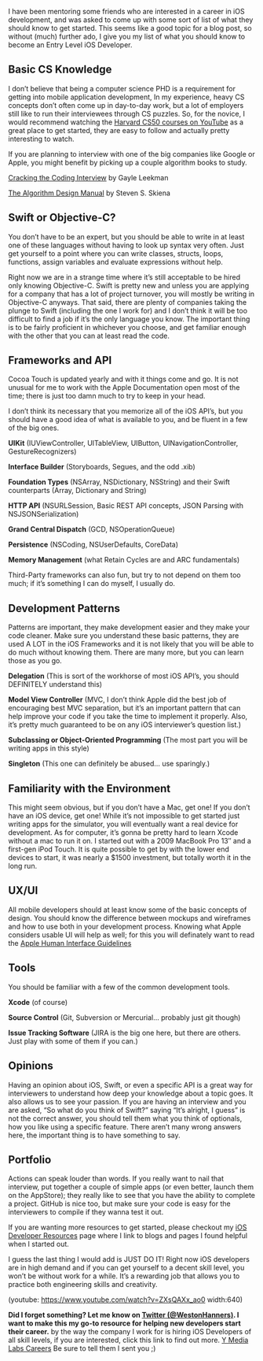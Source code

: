 <!--
Title: How to become an entry level iOS developer
Description: Everything you wanted to know about how to get started.
Date: 2016/01/26
Template: post
Draft: true
-->

I have been mentoring some friends who are interested in a career in
iOS development, and was asked to come up with some sort of list of what
they should know to get started. This seems like a good topic for a blog
post, so without (much) further ado, I give you my list of what you
should know to become an Entry Level iOS Developer.

Basic CS Knowledge
------------------

I don’t believe that being a computer science PHD is a requirement for
getting into mobile application development, In my experience, heavy CS
concepts don’t often come up in day-to-day work, but a lot of employers
still like to run their interviewees through CS puzzles. So, for the
novice, I would recommend watching the [Harvard CS50 courses on
YouTube](https://www.youtube.com/playlist?list=PLhQjrBD2T383Xfn0zECHrOTpfOSlptPAB) as a great place to get started, they are easy to
follow and actually pretty interesting to watch.

If you are planning to interview with one of the big companies like
Google or Apple, you might benefit by picking up a couple algorithm
books to study.

[Cracking the Coding Interview](http://www.amazon.com/Cracking-Coding-Interview-Fourth-Edition/dp/145157827X) by Gayle Leekman

[The Algorithm Design Manual](http://www.amazon.com/Algorithm-Design-Manual-Steven-Skiena/dp/1849967202) by Steven S. Skiena

Swift or Objective-C?
---------------------

You don’t have to be an expert, but you should be able to write in at
least one of these languages without having to look up syntax very
often. Just get yourself to a point where you can write classes,
structs, loops, functions, assign variables and evaluate expressions
without help.

Right now we are in a strange time where it’s still acceptable to be
hired only knowing Objective-C. Swift is pretty new and unless you are
applying for a company that has a lot of project turnover, you will
mostly be writing in Objective-C anyways. That said, there are plenty of
companies taking the plunge to Swift (including the one I work for) and
I don’t think it will be too difficult to find a job if it’s the only
language you know. The important thing is to be fairly proficient in
whichever you choose, and get familiar enough with the other that you
can at least read the code.

Frameworks and API
------------------

Cocoa Touch is updated yearly and with it things come and go. It is not
unusual for me to work with the Apple Documentation open most of the
time; there is just too damn much to try to keep in your head.

I don’t think its necessary that you memorize all of the iOS API’s, but
you should have a good idea of what is available to you, and be fluent
in a few of the big ones.

**UIKit** (IUViewController, UITableView, UIButton,
UINavigationController, GestureRecognizers)

**Interface Builder** (Storyboards, Segues, and the odd .xib)

**Foundation Types** (NSArray, NSDictionary, NSString) and their Swift
counterparts (Array, Dictionary and String)

**HTTP API** (NSURLSession, Basic REST API concepts, JSON Parsing with
NSJSONSerialization)

**Grand Central Dispatch** (GCD, NSOperationQueue)

**Persistence** (NSCoding, NSUserDefaults, CoreData)

**Memory Management** (what Retain Cycles are and ARC fundamentals)

Third-Party frameworks can also fun, but try to not depend on them too
much; if it’s something I can do myself, I usually do.

Development Patterns
--------------------

Patterns are important, they make development easier and they make your
code cleaner. Make sure you understand these basic patterns, they are
used A LOT in the iOS Frameworks and it is not likely that you will be
able to do much without knowing them. There are many more, but you can
learn those as you go.

**Delegation** (This is sort of the workhorse of most iOS API’s, you
should DEFINITELY understand this)

**Model View Controller** (MVC, I don’t think Apple did the best job of
encouraging best MVC separation, but it’s an important pattern that can
help improve your code if you take the time to implement it properly.
Also, it’s pretty much guaranteed to be on any iOS interviewer’s
question list.)

**Subclassing or Object-Oriented Programming** (The most part you will
be writing apps in this style)

**Singleton** (This one can definitely be abused… use sparingly.)

Familiarity with the Environment
--------------------------------

This might seem obvious, but if you don’t have a Mac, get one! If you
don’t have an iOS device, get one! While it’s not impossible to get
started just writing apps for the simulator, you will eventually want a
real device for development. As for computer, it’s gonna be pretty hard
to learn Xcode without a mac to run it on. I started out with a 2009
MacBook Pro 13″ and a first-gen iPod Touch. It is quite possible to get
by with the lower end devices to start, it was nearly a $1500
investment, but totally worth it in the long run.

UX/UI
-----

All mobile developers should at least know some of the basic concepts of
design. You should know the difference between mockups and wireframes
and how to use both in your development process. Knowing what Apple
considers usable UI will help as well; for this you will definately want
to read the [Apple Human Interface Guidelines](https://developer.apple.com/library/ios/documentation/UserExperience/Conceptual/MobileHIG/)

Tools
-----

You should be familiar with a few of the common development tools.

**Xcode** (of course)

**Source Control** (Git, Subversion or Mercurial… probably just git
though)

**Issue Tracking Software** (JIRA is the big one here, but there are
others. Just play with some of them if you can.)

Opinions
--------

Having an opinion about iOS, Swift, or even a specific API is a great
way for interviewers to understand how deep your knowledge about a topic
goes. It also allows us to see your passion. If you are having an
interview and you are asked, “So what do you think of Swift?” saying
“It’s alright, I guess” is not the correct answer, you should tell them
what you think of optionals, how you like using a specific feature.
There aren’t many wrong answers here, the important thing is to have
something to say.

Portfolio
---------

Actions can speak louder than words. If you really want to nail that
interview, put together a couple of simple apps (or even better, launch
them on the AppStore); they really like to see that you have the ability
to complete a project. GitHub is nice too, but make sure your code is
easy for the interviewers to compile if they wanna test it out.

If you are wanting more resources to get started, please checkout my
[iOS Developer Resources](http://www.alloc-init.com/programming-resources/) page where I link to blogs and pages I found helpful
when I started out.

I guess the last thing I would add is JUST DO IT! Right now iOS
developers are in high demand and if you can get yourself to a decent
skill level, you won’t be without work for a while. It’s a rewarding job
that allows you to practice both engineering skills and creativity.

(youtube: https://www.youtube.com/watch?v=ZXsQAXx_ao0 width:640)

**Did I forget something?
Let me know on [Twitter (@WestonHanners)](https://twitter.com/westonhanners). I want to make
this my go-to resource for helping new developers start their career.**
by the way the company I work for is hiring iOS Developers of all skill
levels, if you are interested, click this link to find out more. [Y
Media Labs Careers](http://www.ymedialabs.com/careers/) Be sure to tell
them I sent you ;)
